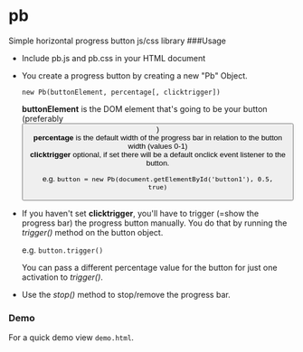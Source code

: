 # pb
Simple horizontal progress button js/css library
###Usage
- Include pb.js and pb.css in your HTML document
- You create a progress button by creating a new "Pb" Object.

  <code>new Pb(buttonElement, percentage[, clicktrigger])</code>

  **buttonElement** is the DOM element that's going to be your button (preferably <button>)  
  **percentage** is the default width of the progress bar in relation to the button width (values 0-1)  
  **clicktrigger** optional, if set there will be a default onclick event listener to the button. 

  e.g. <code>button = new Pb(document.getElementById('button1'), 0.5, true)</code>

- If you haven't set **clicktrigger**, you'll have to trigger (=show the progress bar) the progress button manually.
  You do that by running the *trigger()* method on the button object.

  e.g. <code>button.trigger()</code>

  You can pass a different percentage value for the button for just one activation to *trigger()*.

- Use the *stop()* method to stop/remove the progress bar.

### Demo

  For a quick demo view <code>demo.html</code>.

